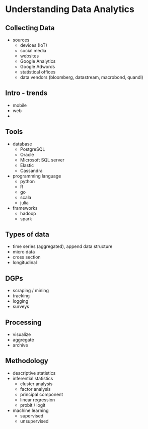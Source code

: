 # Understanding Data Analytics


## Collecting Data

- sources
	- devices (IoT)
	- social media
	- websites
	- Google Analytics
	- Google Adwords
	- statistical offices
	- data vendors (bloomberg, datastream, macrobond, quandl)





## Intro - trends

- mobile
- web
- 



## Tools

- database
	- PostgreSQL
	- Oracle
	- Microsoft SQL server
	- Elastic 
	- Cassandra
- programming language 
	- python 
	- R
	- go 
	- scala
	- julia
- frameworks
	- hadoop
	- spark 




## Types of data

- time series (aggregated), append data structure
- micro data 
- cross section
- longitudinal

## DGPs

- scraping / mining 
- tracking
- logging
- surveys


## Processing 

- visualize
- aggregate
- archive


## Methodology

- descriptive statistics
- inferential statistics
	- cluster analysis
	- factor analysis
	- principal component
	- linear regression
	- probit / logit
- machine learning
	- supervised 
	- unsupervised














